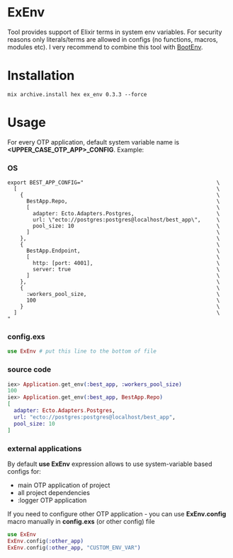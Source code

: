 # ExEnv

Tool provides support of Elixir terms in system env variables.
For security reasons only literals/terms are allowed in configs (no functions, macros, modules etc).
I very recommend to combine this tool with [BootEnv](https://github.com/coingaming/boot_env).

# Installation

```
mix archive.install hex ex_env 0.3.3 --force
```

# Usage

For every OTP application, default system variable name is **&lt;UPPER_CASE_OTP_APP&gt;_CONFIG**. Example:

### OS

```
export BEST_APP_CONFIG="                                          \
  [                                                               \
    {                                                             \
      BestApp.Repo,                                               \
      [                                                           \
        adapter: Ecto.Adapters.Postgres,                          \
        url: \"ecto://postgres:postgres@localhost/best_app\",     \
        pool_size: 10                                             \
      ]                                                           \
    },                                                            \
    {                                                             \
      BestApp.Endpoint,                                           \
      [                                                           \
        http: [port: 4001],                                       \
        server: true                                              \
      ]                                                           \
    },                                                            \
    {                                                             \
      :workers_pool_size,                                         \
      100                                                         \
    }                                                             \
  ]                                                               \
"
```

### config.exs

```elixir
use ExEnv # put this line to the bottom of file
```

### source code

```elixir
iex> Application.get_env(:best_app, :workers_pool_size)
100
iex> Application.get_env(:best_app, BestApp.Repo)
[
  adapter: Ecto.Adapters.Postgres,
  url: "ecto://postgres:postgres@localhost/best_app",
  pool_size: 10
]
```

### external applications

By default **use ExEnv** expression allows to use system-variable based configs for:

- main OTP application of project
- all project dependencies
- :logger OTP application

If you need to configure other OTP application - you can use **ExEnv.config** macro manually in **config.exs** (or other config) file

```elixir
use ExEnv
ExEnv.config(:other_app)
ExEnv.config(:other_app, "CUSTOM_ENV_VAR")
```
